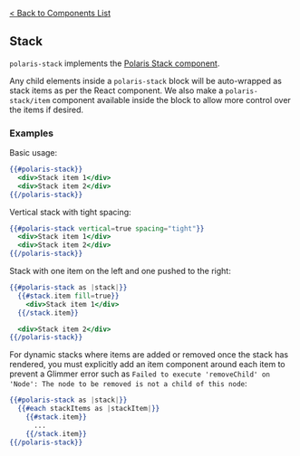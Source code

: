 [< Back to Components List](../README.md#components)

## Stack

`polaris-stack` implements the [Polaris Stack component](https://polaris.shopify.com/components/structure/stack).

Any child elements inside a `polaris-stack` block will be auto-wrapped as stack items as per the React component. We also make a `polaris-stack/item` component available inside the block to allow more control over the items if desired.

### Examples

Basic usage:

```hbs
{{#polaris-stack}}
  <div>Stack item 1</div>
  <div>Stack item 2</div>
{{/polaris-stack}}
```

Vertical stack with tight spacing:

```hbs
{{#polaris-stack vertical=true spacing="tight"}}
  <div>Stack item 1</div>
  <div>Stack item 2</div>
{{/polaris-stack}}
```

Stack with one item on the left and one pushed to the right:

```hbs
{{#polaris-stack as |stack|}}
  {{#stack.item fill=true}}
    <div>Stack item 1</div>
  {{/stack.item}}

  <div>Stack item 2</div>
{{/polaris-stack}}
```

For dynamic stacks where items are added or removed once the stack has rendered, you must explicitly add an item component around each item to prevent a Glimmer error such as `Failed to execute 'removeChild' on 'Node': The node to be removed is not a child of this node`:

```hbs
{{#polaris-stack as |stack|}}
  {{#each stackItems as |stackItem|}}
    {{#stack.item}}
      ...
    {{/stack.item}}
{{/polaris-stack}}
```
